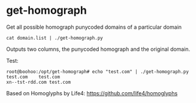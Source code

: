 # get-homograph
Get all possible homograph punycoded domains of a particular domain

`cat domain.list | ./get-homograph.py`

Outputs two columns, the punycoded homograph and the original domain.

Test:
```
root@boohoo:/opt/get-homograph# echo "test.com" | ./get-homograph.py 
test.com	test.com
xn--tst-rdd.com	test.com
```

Based on Homoglyphs by Life4:
https://github.com/life4/homoglyphs

